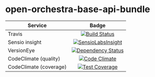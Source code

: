 open-orchestra-base-api-bundle
==============================

| Service       | Badge         |
| ------------- |:-------------:|
| Travis | [![Build Status](https://travis-ci.org/open-orchestra/open-orchestra-base-api-bundle.svg?branch=master)](https://travis-ci.org/open-orchestra/open-orchestra-base-api-bundle) |
| Sensio insight | [![SensioLabsInsight](https://insight.sensiolabs.com/projects/9b7b5fff-3aa5-4240-80e3-95496f960b0e/big.png)](https://insight.sensiolabs.com/projects/9b7b5fff-3aa5-4240-80e3-95496f960b0e) |
| VersionEye | [![Dependency Status](https://www.versioneye.com/user/projects/5548c7355d4f9a44c6001055/badge.svg?style=flat)](https://www.versioneye.com/user/projects/5548c7355d4f9a44c6001055) |
| CodeClimate (quality) | [![Code Climate](https://codeclimate.com/github/open-orchestra/open-orchestra-base-api-bundle/badges/gpa.svg)](https://codeclimate.com/github/open-orchestra/open-orchestra-base-api-bundle) |
| CodeClimate (coverage) | [![Test Coverage](https://codeclimate.com/github/open-orchestra/open-orchestra-base-api-bundle/badges/coverage.svg)](https://codeclimate.com/github/open-orchestra/open-orchestra-base-api-bundle/coverage) |
